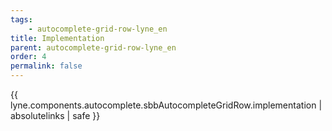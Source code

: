 ```yaml
---
tags: 
    - autocomplete-grid-row-lyne_en
title: Implementation
parent: autocomplete-grid-row-lyne_en
order: 4
permalink: false  
---
```

{{ lyne.components.autocomplete.sbbAutocompleteGridRow.implementation | absolutelinks | safe }}